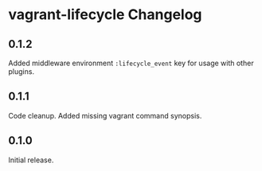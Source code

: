 # vagrant-lifecycle Changelog

## 0.1.2

Added middleware environment `:lifecycle_event` key for usage with other plugins.

## 0.1.1

Code cleanup. Added missing vagrant command synopsis.

## 0.1.0

Initial release.
